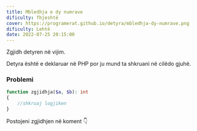 ```yaml
---
title: Mbledhja e dy numrave
dificulty: Thjeshtë
cover: https://programerat.github.io/detyra/mbledhja-dy-numrave.png
dificulty: Lehtë
date: 2022-07-25 20:15:00
---
```


Zgjidh detyren në vijim.

Detyra është e deklaruar në PHP por ju mund ta shkruani në cilëdo gjuhë.

### Problemi

```php
function zgjidhja($a, $b): int
{
    //shkruaj logjiken
}
```

Postojeni zgjidhjen në koment 👇